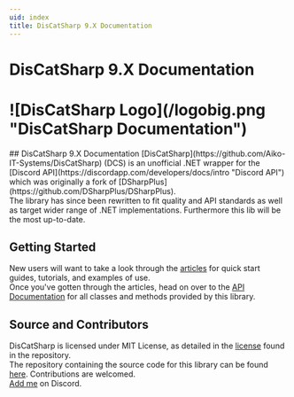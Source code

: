 ```yaml
---
uid: index
title: DisCatSharp 9.X Documentation
---
```


<h1 class="delet-this">DisCatSharp 9.X Documentation</h1>
<h1 class="logo-center">![DisCatSharp Logo](/logobig.png "DisCatSharp Documentation")</h1>
## DisCatSharp 9.X Documentation
[DisCatSharp](https://github.com/Aiko-IT-Systems/DisCatSharp) (DCS) is an unofficial .NET wrapper for the [Discord API](https://discordapp.com/developers/docs/intro "Discord API") which was originally a fork of [DSharpPlus](https://github.com/DSharpPlus/DSharpPlus).<br/>
The library has since been rewritten to fit quality and API standards as well as target wider range of .NET implementations. Furthermore this lib will be the most up-to-date.

## Getting Started
New users will want to take a look through the [articles](xref:preamble) for quick start guides, tutorials, and examples of use.<br/>
Once you've gotten through the articles, head on over to the [API Documentation](/api/index.html) for all classes and methods provided by this library.

## Source and Contributors
DisCatSharp is licensed under MIT License, as detailed in the [license](https://github.com/Aiko-IT-Systems/DisCatSharp/blob/master/LICENSE.md) found in the repository.<br/>
The repository containing the source code for this library can be found [here](https://github.com/Aiko-IT-Systems/DisCatSharp). Contributions are welcomed.<br/>
[Add me](https://discord.com/users/856780995629154305) on Discord.
